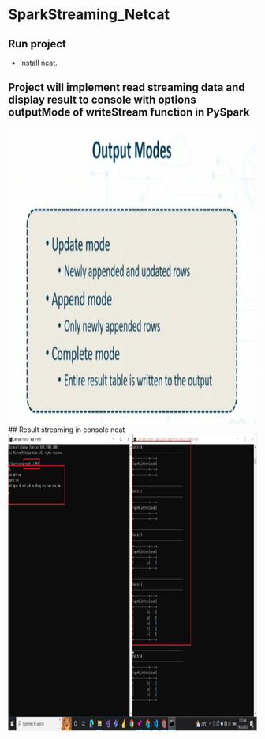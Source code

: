# SparkStreaming_Netcat

## Run project 
- Install ncat.
## Project will implement read streaming data and display result to console with options outputMode of writeStream function in PySpark
<img src="images/OutputModePySparkStreaming.png" width="800" height="600">
## Result streaming in console ncat
<img src="images/result.png" width="800" height="600">